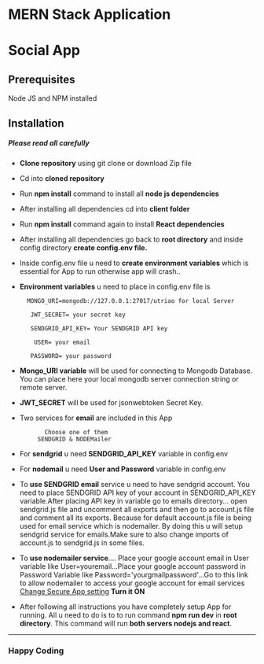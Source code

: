 # MERN Stack Application

# Social App

## Prerequisites

Node JS and NPM installed

## Installation

##### Please read all carefully

- **Clone repository** using git clone or download Zip file

- Cd into **cloned repository**

- Run **npm install** command to install all **node js dependencies**

- After installing all dependencies cd into **client folder**

- Run **npm install** command again to install **React dependencies**

- After installing all dependencies go back to **root directory** and inside config directory **create config.env file.**

- Inside config.env file u need to **create environment variables** which is essential for App to run otherwise app will crash..

- **Environment variables** u need to place in config.env file is

        MONGO_URI=mongodb://127.0.0.1:27017/utriao for local Server

         JWT_SECRET= your secret key

         SENDGRID_API_KEY= Your SENDGRID API key

          USER= your email

         PASSWORD= your password

* **Mongo_URI variable** will be used for connecting to Mongodb Database. You can place here your local mongodb server connection string or remote server.

* **JWT_SECRET** will be used for jsonwebtoken Secret Key.

* Two services for **email** are included in this App

             Choose one of them
           SENDGRID & NODEMailer

- For **sendgrid** u need **SENDGRID_API_KEY** variable in config.env

- For **nodemail** u need **User and Password** variable in config.env

- To **use SENDGRID email** service u need to have sendgrid account. You need to place SENDGRID API key of your account in SENDGRID_API_KEY variable.After placing API key in variable go to emails directory... open sendgrid.js file and uncomment all exports and then go to account.js file and comment all its exports. Because for default account.js file is being used for email service which is nodemailer. By doing this u will setup sendgrid service for emails.Make sure to also change imports of account.js to sendgrid.js in some files.

- To **use nodemailer service**.... Place your google account email in User variable like User=youremail...Place your google account password in Password Variable like Password='yourgmailpassword'...Go to this link to allow nodemailer to access your google account for email services [Change Secure App setting](https://myaccount.google.com/lesssecureapps) **Turn it ON**

- After following all instructions you have completely setup App for running. All u need to do is to to run command **npm run dev** in **root directory**. This command will run **both servers nodejs and react**.

---

### Happy Coding

